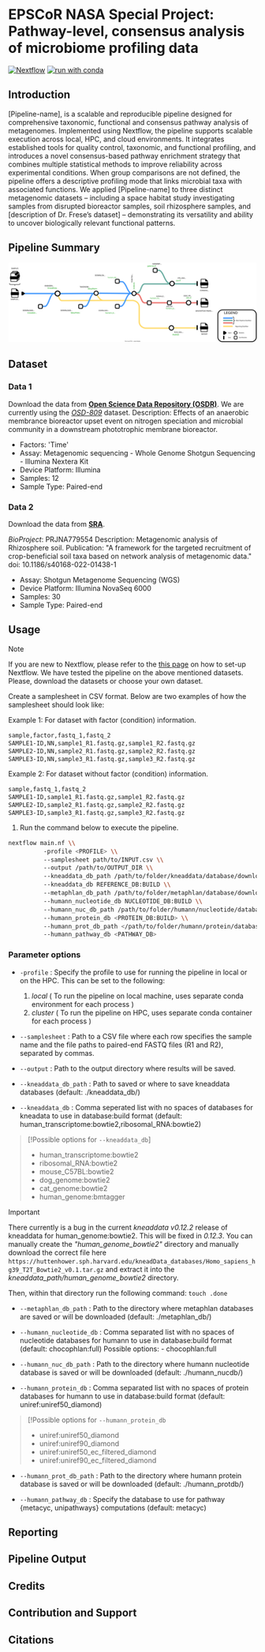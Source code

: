 # EPSCoR NASA Special Project: Pathway-level, consensus analysis of microbiome profiling data

[![Nextflow](https://img.shields.io/badge/nextflow%20DSL2-%E2%89%A524.04.2-23aa62.svg)](https://www.nextflow.io/)
[![run with conda](http://img.shields.io/badge/run%20with-conda-3EB049?labelColor=000000&logo=anaconda)](https://docs.conda.io/en/latest/)


## Introduction

[Pipeline-name], is a scalable and reproducible pipeline designed for comprehensive taxonomic, functional and consensus pathway analysis of metagenomes. Implemented using Nextflow, the pipeline supports scalable execution across local, HPC, and cloud environments. It integrates established tools for quality control, taxonomic, and functional profiling, and introduces a novel consensus-based pathway enrichment strategy that combines multiple statistical methods to improve reliability across experimental conditions. When group comparisons are not defined, the pipeline offers a descriptive profiling mode that links microbial taxa with associated functions. We applied [Pipeline-name] to three distinct metagenomic datasets – including a space habitat study investigating samples from disrupted bioreactor samples, soil rhizosphere samples, and [description of Dr. Frese’s dataset] – demonstrating its versatility and ability to uncover biologically relevant functional patterns.

## Pipeline Summary

![](images/pipeline.svg)

## Dataset

### Data 1

Download the data from [**Open Science Data Repository (OSDR)**](https://www.nasa.gov/osdr/). We are currently using the [_OSD-809_](https://osdr.nasa.gov/bio/repo/data/studies/OSD-809) dataset.
Description: Effects of an anaerobic membrance bioreactor upset event on nitrogen speciation and microbial community in a downstream phototrophic membrane bioreactor.

* Factors: 'Time'
* Assay: Metagenomic sequencing - Whole Genome Shotgun Sequencing - Illumina Nextera Kit
* Device Platform: Illumina
* Samples: 12
* Sample Type: Paired-end

### Data 2

Download the data from [**SRA**](https://www.ncbi.nlm.nih.gov/sra?linkname=bioproject_sra_all&from_uid=779554).

_BioProject_: PRJNA779554
Description: Metagenomic analysis of Rhizosphere soil. 
Publication: "A framework for the targeted recruitment of crop-beneficial soil taxa based on network analysis of metagenomic data." doi: 10.1186/s40168-022-01438-1

* Assay: Shotgun Metagenome Sequencing (WGS)
* Device Platform: Illumina NovaSeq 6000
* Samples: 30
* Sample Type: Paired-end

## Usage

> [!NOTE]
> If you are new to Nextflow, please refer to the [this page](https://nextflow.io/docs/latest/install.html) on how to set-up Nextflow.
> We have tested the pipeline on the above mentioned datasets. Please, download the datasets or choose your own dataset.

Create a samplesheet in CSV format. Below are two examples of how the samplesheet should look like:
  
  Example 1: For dataset with factor (condition) information.

  ```csv
  sample,factor,fastq_1,fastq_2
  SAMPLE1-ID,NN,sample1_R1.fastq.gz,sample1_R2.fastq.gz
  SAMPLE2-ID,NN,sample2_R1.fastq.gz,sample2_R2.fastq.gz
  SAMPLE3-ID,NN,sample3_R1.fastq.gz,sample3_R2.fastq.gz
  ```

  Example 2: For dataset without factor (condition) information.

  ```csv
  sample,fastq_1,fastq_2
  SAMPLE1-ID,sample1_R1.fastq.gz,sample1_R2.fastq.gz
  SAMPLE2-ID,sample2_R1.fastq.gz,sample2_R2.fastq.gz
  SAMPLE3-ID,sample3_R1.fastq.gz,sample3_R2.fastq.gz
  ```

1. Run the command below to execute the pipeline.

  ```bash
nextflow main.nf \\
            -profile <PROFILE> \\
            --samplesheet path/to/INPUT.csv \\
            --output /path/to/OUTPUT_DIR \\
            --kneaddata_db_path /path/to/folder/kneaddata/database/download/ \\
            --kneaddata_db REFERENCE_DB:BUILD \\
            --metaphlan_db_path /path/to/folder/metaphlan/database/download \\
            --humann_nucleotide_db NUCLEOTIDE_DB:BUILD \\
            --humann_nuc_db_path /path/to/folder/humann/nucleotide/databases/download \\
            --humann_protein_db <PROTEIN_DB:BUILD> \\
            --humann_prot_db_path </path/to/folder/humann/protein/databases/download> \\
            --humann_pathway_db <PATHWAY_DB>
```

### Parameter options

* `-profile` : Specify the profile to use for running the pipeline in local or on the HPC.
    This can be set to the following:
    1. _local_ ( To run the pipeline on local machine, uses separate conda environment for each process )
    2. _cluster_ ( To run the pipeline on HPC, uses separate conda container for each process )

* `--samplesheet` : Path to a CSV file where each row specifies the sample name and the file paths to paired-end FASTQ files (R1 and R2), separated by commas.

* `--output` : Path to the output directory where results will be saved.

* `--kneaddata_db_path` : Path to saved or where to save kneaddata databases (default: ./kneaddata_db/)

* `--kneaddata_db` : Comma seperated list with no spaces of databases for kneadata to use in database:build format  (default: human_transcriptome:bowtie2,ribosomal_RNA:bowtie2)

> [!Possible options for `--kneaddata_db`]
>
> - human_transcriptome:bowtie2
> - ribosomal_RNA:bowtie2
> - mouse_C57BL:bowtie2
> - dog_genome:bowtie2
> - cat_genome:bowtie2
> - human_genome:bmtagger


> [!IMPORTANT]
> There currently is a bug in the current *kneaddata v0.12.2* release of kneaddata for human_genome:bowtie2. This will be fixed in _0.12.3_. You can manually create the *"human_genome_bowtie2"* directory and manually download the correct file here `https://huttenhower.sph.harvard.edu/kneadData_databases/Homo_sapiens_hg39_T2T_Bowtie2_v0.1.tar.gz` and extract it into the *kneaddata_path/human_genome_bowtie2* directory.
> 
> Then, within that directory run the following command: `touch .done`

* `--metaphlan_db_path` : Path to the directory where metaphlan databases are saved or will be downloaded (default: ./metaphlan_db/)

* `--humann_nucleotide_db` : Comma separated list with no spaces of nucleotide databases for humann to use in database:build format (default: chocophlan:full)
    Possible options:
        - chocophlan:full

* `--humann_nuc_db_path` : Path to the directory where humann nucleotide database is saved or will be downloaded (default: ./humann_nucdb/)

* `--humann_protein_db` : Comma separated list with no spaces of protein databases for humann to use in database:build format (default: uniref:uniref50_diamond)

> [!Possible options for `--humann_protein_db`
> 
> - uniref:uniref50_diamond
> - uniref:uniref90_diamond
> - uniref:uniref50_ec_filtered_diamond
> - uniref:uniref90_ec_filtered_diamond

* `--humann_prot_db_path` : Path to the directory where humann protein database is saved or will be downloaded (default: ./humann_protdb/)

* `--humann_pathway_db` : Specify the database to use for pathway {metacyc, unipathways} computations (default: metacyc)

## Reporting

## Pipeline Output

## Credits

## Contribution and Support

## Citations
